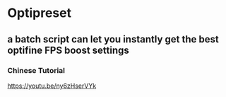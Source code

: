 # Optipreset
## a batch script can let you instantly get the best optifine FPS boost settings

### Chinese Tutorial
https://youtu.be/ny6zHserVYk

